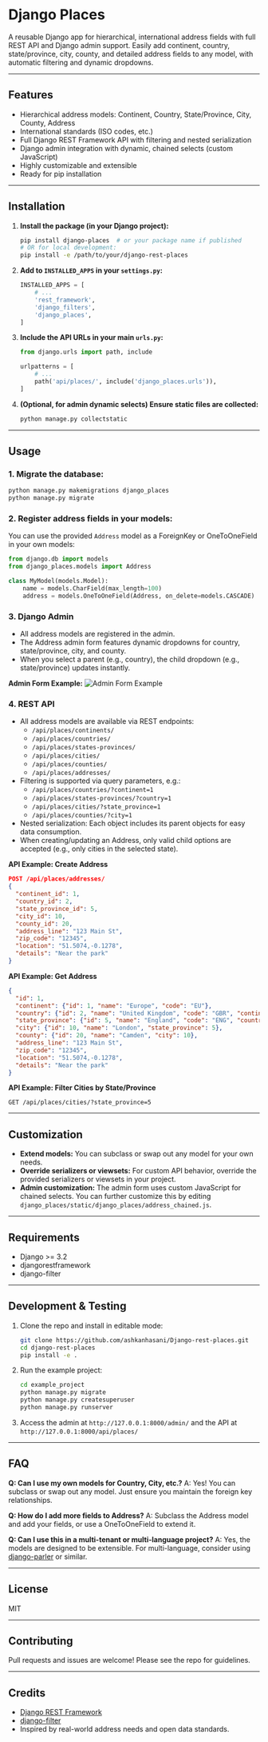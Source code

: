 # Django Places

A reusable Django app for hierarchical, international address fields with full REST API and Django admin support. Easily add continent, country, state/province, city, county, and detailed address fields to any model, with automatic filtering and dynamic dropdowns.

---

## Features
- Hierarchical address models: Continent, Country, State/Province, City, County, Address
- International standards (ISO codes, etc.)
- Full Django REST Framework API with filtering and nested serialization
- Django admin integration with dynamic, chained selects (custom JavaScript)
- Highly customizable and extensible
- Ready for pip installation

---

## Installation

1. **Install the package (in your Django project):**
   ```bash
   pip install django-places  # or your package name if published
   # OR for local development:
   pip install -e /path/to/your/django-rest-places
   ```

2. **Add to `INSTALLED_APPS` in your `settings.py`:**
   ```python
   INSTALLED_APPS = [
       # ...
       'rest_framework',
       'django_filters',
       'django_places',
   ]
   ```

3. **Include the API URLs in your main `urls.py`:**
   ```python
   from django.urls import path, include

   urlpatterns = [
       # ...
       path('api/places/', include('django_places.urls')),
   ]
   ```

4. **(Optional, for admin dynamic selects) Ensure static files are collected:**
   ```bash
   python manage.py collectstatic
   ```

---

## Usage

### 1. **Migrate the database:**
   ```bash
   python manage.py makemigrations django_places
   python manage.py migrate
   ```

### 2. **Register address fields in your models:**

You can use the provided `Address` model as a ForeignKey or OneToOneField in your own models:

```python
from django.db import models
from django_places.models import Address

class MyModel(models.Model):
    name = models.CharField(max_length=100)
    address = models.OneToOneField(Address, on_delete=models.CASCADE)
```

### 3. **Django Admin**
- All address models are registered in the admin.
- The Address admin form features dynamic dropdowns for country, state/province, city, and county.
- When you select a parent (e.g., country), the child dropdown (e.g., state/province) updates instantly.

**Admin Form Example:**
![Admin Form Example](docs/admin_form_example.png)

### 4. **REST API**
- All address models are available via REST endpoints:
  - `/api/places/continents/`
  - `/api/places/countries/`
  - `/api/places/states-provinces/`
  - `/api/places/cities/`
  - `/api/places/counties/`
  - `/api/places/addresses/`
- Filtering is supported via query parameters, e.g.:
  - `/api/places/countries/?continent=1`
  - `/api/places/states-provinces/?country=1`
  - `/api/places/cities/?state_province=1`
  - `/api/places/counties/?city=1`
- Nested serialization: Each object includes its parent objects for easy data consumption.
- When creating/updating an Address, only valid child options are accepted (e.g., only cities in the selected state).

**API Example: Create Address**
```json
POST /api/places/addresses/
{
  "continent_id": 1,
  "country_id": 2,
  "state_province_id": 5,
  "city_id": 10,
  "county_id": 20,
  "address_line": "123 Main St",
  "zip_code": "12345",
  "location": "51.5074,-0.1278",
  "details": "Near the park"
}
```

**API Example: Get Address**
```json
{
  "id": 1,
  "continent": {"id": 1, "name": "Europe", "code": "EU"},
  "country": {"id": 2, "name": "United Kingdom", "code": "GBR", "continent": 1},
  "state_province": {"id": 5, "name": "England", "code": "ENG", "country": 2},
  "city": {"id": 10, "name": "London", "state_province": 5},
  "county": {"id": 20, "name": "Camden", "city": 10},
  "address_line": "123 Main St",
  "zip_code": "12345",
  "location": "51.5074,-0.1278",
  "details": "Near the park"
}
```

**API Example: Filter Cities by State/Province**
```http
GET /api/places/cities/?state_province=5
```

---

## Customization

- **Extend models:** You can subclass or swap out any model for your own needs.
- **Override serializers or viewsets:** For custom API behavior, override the provided serializers or viewsets in your project.
- **Admin customization:** The admin form uses custom JavaScript for chained selects. You can further customize this by editing `django_places/static/django_places/address_chained.js`.

---

## Requirements
- Django >= 3.2
- djangorestframework
- django-filter

---

## Development & Testing

1. Clone the repo and install in editable mode:
   ```bash
   git clone https://github.com/ashkanhasani/Django-rest-places.git
   cd django-rest-places
   pip install -e .
   ```
2. Run the example project:
   ```bash
   cd example_project
   python manage.py migrate
   python manage.py createsuperuser
   python manage.py runserver
   ```
3. Access the admin at `http://127.0.0.1:8000/admin/` and the API at `http://127.0.0.1:8000/api/places/`

---

## FAQ

**Q: Can I use my own models for Country, City, etc.?**
A: Yes! You can subclass or swap out any model. Just ensure you maintain the foreign key relationships.

**Q: How do I add more fields to Address?**
A: Subclass the Address model and add your fields, or use a OneToOneField to extend it.

**Q: Can I use this in a multi-tenant or multi-language project?**
A: Yes, the models are designed to be extensible. For multi-language, consider using [django-parler](https://django-parler.readthedocs.io/) or similar.

---

## License
MIT

---

## Contributing
Pull requests and issues are welcome! Please see the repo for guidelines.

---

## Credits
- [Django REST Framework](https://www.django-rest-framework.org/)
- [django-filter](https://django-filter.readthedocs.io/)
- Inspired by real-world address needs and open data standards.
